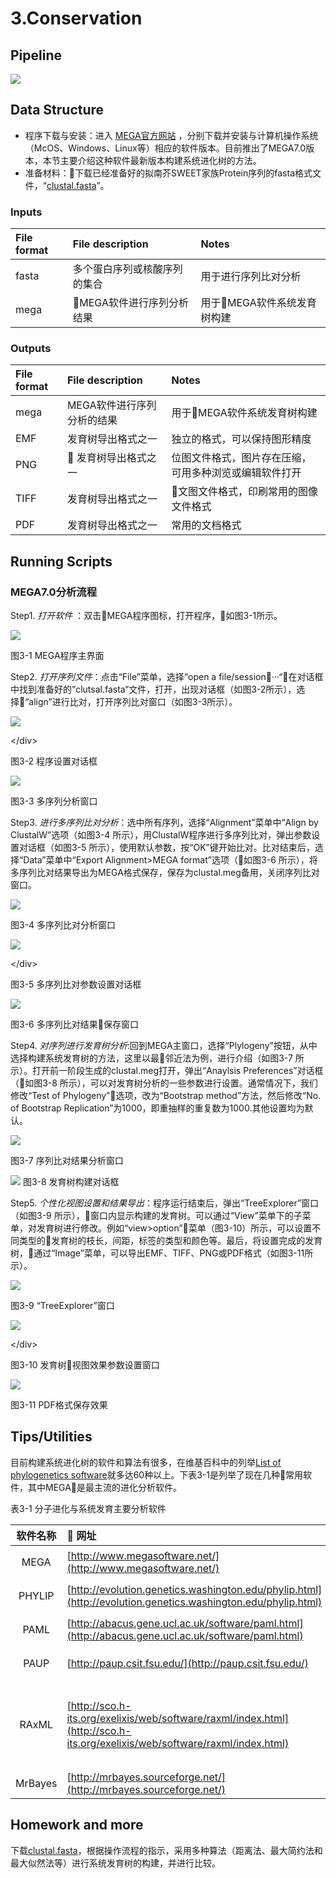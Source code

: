 # 3.Conservation

## Pipeline

![](../.gitbook/assets/mega-ruan-jian-ji-ben-liu-cheng.png)

## Data Structure

* 程序下载与安装：进入 [MEGA官方网站](http://www.megasoftware.net/) ，分别下载并安装与计算机操作系统（McOS、Windows、Linux等）相应的软件版本。目前推出了MEGA7.0版本，本节主要介绍这种软件最新版本构建系统进化树的方法。  
* 准备材料：下载已经准备好的拟南芥SWEET家族Protein序列的fasta格式文件，“[clustal.fasta](../.gitbook/assets/clustal.fa)”。

### Inputs

| File format | File description | Notes |
| :--- | :--- | :--- |
| fasta | 多个蛋白序列或核酸序列的集合 | 用于进行序列比对分析 |
| mega | MEGA软件进行序列分析结果 | 用于MEGA软件系统发育树构建 |

### Outputs

| File format | File description | Notes |
| :--- | :--- | :--- |
| mega | MEGA软件进行序列分析的结果 | 用于MEGA软件系统发育树构建 |
| EMF | 发育树导出格式之一 | 独立的格式，可以保持图形精度 |
| PNG |  发育树导出格式之一 | 位图文件格式，图片存在压缩，可用多种浏览或编辑软件打开 |
| TIFF | 发育树导出格式之一 | 文图文件格式，印刷常用的图像文件格式 |
| PDF | 发育树导出格式之一 | 常用的文档格式 |

## Running Scripts

### MEGA7.0分析流程

Step1. _打开软件_ ：双击MEGA程序图标，打开程序，如图3-1所示。  


![](../.gitbook/assets/2mega-cheng-xu-zhu-jie-mian.png)

图3-1 MEGA程序主界面

Step2. _打开序列文件_：点击“File”菜单，选择“open a file/session···“，在对话框中找到准备好的”clutsal.fasta“文件，打开，出现对话框（如图3-2所示），选择“align”进行比对，打开序列比对窗口（如图3-3所示）。   


![](../.gitbook/assets/3-cheng-xu-she-zhi-chuang-kou.png)

&lt;/div&gt;

图3-2 程序设置对话框

![](../.gitbook/assets/4-duo-xu-lie-fen-xi-chuang-kou.png)

图3-3 多序列分析窗口

Step3. _进行多序列比对分析_：选中所有序列，选择“Alignment”菜单中“Align by ClustalW”选项（如图3-4 所示），用ClustalW程序进行多序列比对，弹出参数设置对话框（如图3-5 所示），使用默认参数，按“OK”键开始比对。比对结束后，选择“Data”菜单中“Export Alignment&gt;MEGA format”选项（如图3-6 所示），将多序列比对结果导出为MEGA格式保存，保存为clustal.meg备用，关闭序列比对窗口。   


![](../.gitbook/assets/5-duo-xu-lie-bi-dui-fen-xi.png)

图3-4 多序列比对分析窗口

![](../.gitbook/assets/6-duo-xu-lie-bi-dui-can-shu-she-zhi-dui-hua-kuang.png)

&lt;/div&gt;

图3-5 多序列比对参数设置对话框

![](../.gitbook/assets/7-duo-xu-lie-bi-dui-jie-guo-bao-cun.png)

图3-6 多序列比对结果保存窗口

Step4. _对序列进行发育树分析_:回到MEGA主窗口，选择“Plylogeny”按钮，从中选择构建系统发育树的方法，这里以最邻近法为例，进行介绍（如图3-7 所示）。打开前一阶段生成的clustal.meg打开，弹出“Anaylsis Preferences”对话框（如图3-8 所示），可以对发育树分析的一些参数进行设置。通常情况下，我们修改“Test of Phylogeny”选项，改为“Bootstrap method”方法，然后修改“No. of Bootstrap Replication”为1000，即重抽样的重复数为1000.其他设置均为默认。  


![](../.gitbook/assets/8-jie-guo-fen-xi.png)

图3-7 序列比对结果分析窗口

![](../.gitbook/assets/9-fa-yu-shu-gou-jian-dui-hua-kuang.png) 图3-8 发育树构建对话框

Step5. _个性化视图设置和结果导出_：程序运行结束后，弹出“TreeExplorer”窗口（如图3-9 所示），窗口内显示构建的发育树。可以通过“View”菜单下的子菜单，对发育树进行修改。例如“view&gt;option”菜单（图3-10）所示，可以设置不同类型的发育树的枝长，间距，标签的类型和颜色等。最后，将设置完成的发育树，通过“Image”菜单，可以导出EMF、TIFF、PNG或PDF格式（如图3-11所示）。  


![](../.gitbook/assets/10treeexplorer-chuang-kou.png)

图3-9 “TreeExplorer”窗口

![](../.gitbook/assets/11-can-shu-she-zhi-chuang-kou.png)

&lt;/div&gt;

图3-10 发育树视图效果参数设置窗口

![](../.gitbook/assets/12pdf-shu-chu-xiao-guo-tu.png)

图3-11 PDF格式保存效果

## Tips/Utilities

目前构建系统进化树的软件和算法有很多，在维基百科中的列举[List of phylogenetics software](https://en.wikipedia.org/wiki/List_of_phylogenetics_software)就多达60种以上。下表3-1是列举了现在几种常用软件，其中MEGA是最主流的进化分析软件。  


 表3-1 分子进化与系统发育主要分析软件

| 软件名称 |                        网址 | 说明 |
| :---: | :--- | :--- |
| MEGA | [http://www.megasoftware.net/](http://www.megasoftware.net/) | 美国宾夕法尼亚州立大学Masatoshi Nei开发的分子进化遗传学分析软件 |
| PHYLIP | [http://evolution.genetics.washington.edu/phylip.html](http://evolution.genetics.washington.edu/phylip.html) | 美国华盛顿大学Felsenstein开发的一套集成的进化分析工具 |
| PAML | [http://abacus.gene.ucl.ac.uk/software/paml.html](http://abacus.gene.ucl.ac.uk/software/paml.html) | 英国University College London开发，采用最大似然法构树和分子进化模型 |
| PAUP | [http://paup.csit.fsu.edu/](http://paup.csit.fsu.edu/) | 国际上最通用的系统树构建软件之一，美国Smithsonion Insitute 开发 |
| RAxML | [http://sco.h-its.org/exelixis/web/software/raxml/index.html](http://sco.h-its.org/exelixis/web/software/raxml/index.html) | 大量数据的最大似然法建树常用方法（软件获取地址：[https://github.com/stamatak/standard-RAxML）](https://github.com/stamatak/standard-RAxML）) |
| MrBayes | [http://mrbayes.sourceforge.net/](http://mrbayes.sourceforge.net/) | 基于贝叶斯方法的建树工具 |

## Homework and more

下载[clustal.fasta](../.gitbook/assets/clustal.fa)，根据操作流程的指示，采用多种算法（距离法、最大简约法和最大似然法等）进行系统发育树的构建，并进行比较。  



